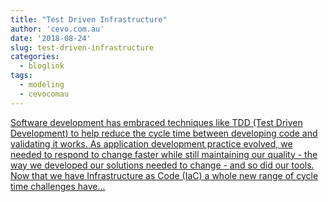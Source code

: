 ```yaml
---
title: "Test Driven Infrastructure"
author: 'cevo.com.au'
date: '2018-08-24'
slug: test-driven-infrastructure
categories:
  - bloglink
tags:
  - modeling
  - cevocomau
---
```


[Software development has embraced techniques like TDD (Test Driven Development) to help reduce the cycle time between developing code and validating it works. As application development practice evolved, we needed to respond to change faster while still maintaining our quality - the way we developed our solutions needed to change - and so did our tools. Now that we have Infrastructure as Code (IaC) a whole new range of cycle time challenges have...<click to read more>](https://cevo.com.au/post/2018-08-24-2018lastconf-test-driven-infrastructure/)

